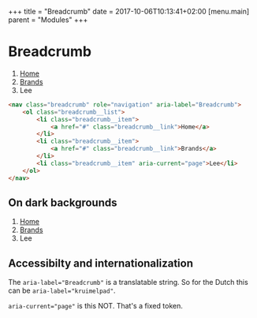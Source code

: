 +++
title = "Breadcrumb"
date = 2017-10-06T10:13:41+02:00
[menu.main]
parent = "Modules"
+++

# Breadcrumb

<div class="fp-example">
	<nav class="breadcrumb" role="navigation" aria-label="Breadcrumb">
		<ol class="breadcrumb__list">
			<li class="breadcrumb__item">
				<a href="#" class="breadcrumb__link">Home</a>
			</li>
			<li class="breadcrumb__item">
				<a href="#" class="breadcrumb__link">Brands</a>
			</li>
			<li class="breadcrumb__item" aria-current="page">Lee</li>
		</ol>
	</nav>
</div>

```html
<nav class="breadcrumb" role="navigation" aria-label="Breadcrumb">
	<ol class="breadcrumb__list">
		<li class="breadcrumb__item">
			<a href="#" class="breadcrumb__link">Home</a>
		</li>
		<li class="breadcrumb__item">
			<a href="#" class="breadcrumb__link">Brands</a>
		</li>
		<li class="breadcrumb__item" aria-current="page">Lee</li>
	</ol>
</nav>
```

## On dark backgrounds

<div class="fp-example fp-example--dark">
	<nav class="breadcrumb breadcrumb--light" role="navigation" aria-label="Breadcrumb">
		<ol class="breadcrumb__list">
			<li class="breadcrumb__item">
				<a href="#" class="breadcrumb__link">Home</a>
			</li>
			<li class="breadcrumb__item">
				<a href="#" class="breadcrumb__link">Brands</a>
			</li>
			<li class="breadcrumb__item" aria-current="page">Lee</li>
		</ol>
	</nav>
</div>

## Accessibilty and internationalization

The `aria-label="Breadcrumb"` is a translatable string. So for the Dutch this can be `aria-label="kruimelpad"`.

`aria-current="page"` is this NOT. That's a fixed token.

